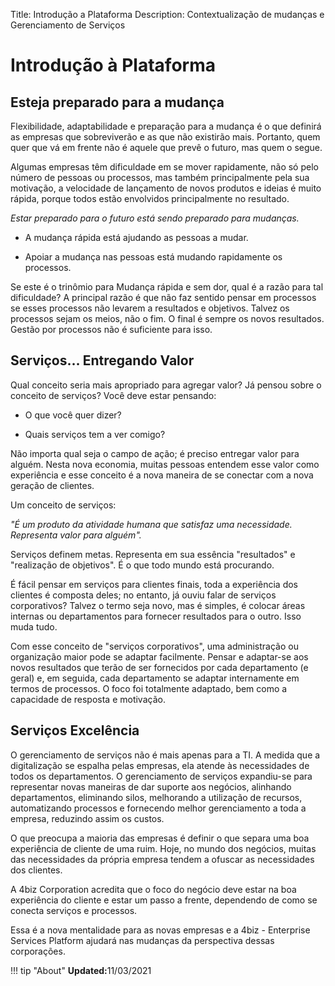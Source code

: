 Title: Introdução a Plataforma
Description: Contextualização de mudanças e Gerenciamento de Serviços

# Introdução à Plataforma

Esteja preparado para a mudança
-------------------------------

Flexibilidade, adaptabilidade e preparação para a mudança é o que definirá as
empresas que sobreviverão e as que não existirão mais. Portanto, quem quer que
vá em frente não é aquele que prevê o futuro, mas quem o segue.

Algumas empresas têm dificuldade em se mover rapidamente, não só pelo número de
pessoas ou processos, mas também principalmente pela sua motivação, a velocidade
de lançamento de novos produtos e ideias é muito rápida, porque todos estão
envolvidos principalmente no resultado.

*Estar preparado para o futuro está sendo preparado para mudanças.*

-   A mudança rápida está ajudando as pessoas a mudar.

-   Apoiar a mudança nas pessoas está mudando rapidamente os processos.

Se este é o trinômio para Mudança rápida e sem dor, qual é a razão para tal
dificuldade? A principal razão é que não faz sentido pensar em processos se
esses processos não levarem a resultados e objetivos. Talvez os processos sejam
os meios, não o fim. O final é sempre os novos resultados. Gestão por processos
não é suficiente para isso.

Serviços… Entregando Valor
--------------------------

Qual conceito seria mais apropriado para agregar valor? Já pensou sobre o
conceito de serviços? Você deve estar pensando:

-   O que você quer dizer?

-   Quais serviços tem a ver comigo?

Não importa qual seja o campo de ação; é preciso entregar valor para
alguém. Nesta nova economia, muitas pessoas entendem esse valor como experiência
e esse conceito é a nova maneira de se conectar com a nova geração de clientes.

Um conceito de serviços:

*"É um produto da atividade humana que satisfaz uma necessidade. Representa
valor para alguém".*

Serviços definem metas. Representa em sua essência "resultados" e "realização de
objetivos". É o que todo mundo está procurando.

É fácil pensar em serviços para clientes finais, toda a experiência dos clientes
é composta deles; no entanto, já ouviu falar de serviços corporativos?
Talvez o termo seja novo, mas é simples, é colocar áreas internas ou
departamentos para fornecer resultados para o outro. Isso muda tudo.

Com esse conceito de "serviços corporativos", uma administração ou organização
maior pode se adaptar facilmente. Pensar e adaptar-se aos novos resultados que
terão de ser fornecidos por cada departamento (e geral) e, em seguida, cada
departamento se adaptar internamente em termos de processos. O foco foi
totalmente adaptado, bem como a capacidade de resposta e motivação.

Serviços Excelência
-------------------

O gerenciamento de serviços não é mais apenas para a TI. A medida que a
digitalização se espalha pelas empresas, ela atende às necessidades de todos os
departamentos. O gerenciamento de serviços expandiu-se para representar novas
maneiras de dar suporte aos negócios, alinhando departamentos, eliminando silos,
melhorando a utilização de recursos, automatizando processos e fornecendo melhor
gerenciamento a toda a empresa, reduzindo assim os custos.

O que preocupa a maioria das empresas é definir o que separa uma boa experiência
de cliente de uma ruim. Hoje, no mundo dos negócios, muitas das necessidades da
própria empresa tendem a ofuscar as necessidades dos clientes.

A 4biz Corporation acredita que o foco do negócio deve estar na boa
experiência do cliente e estar um passo a frente, dependendo de como se conecta
serviços e processos.

Essa é a nova mentalidade para as novas empresas e a 4biz -
Enterprise Services Platform ajudará nas mudanças da perspectiva dessas corporações.

!!! tip "About"
    <b>Updated:</b>11/03/2021
